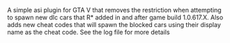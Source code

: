 A simple asi plugin for GTA V that removes the restriction when attempting to spawn new dlc cars that R* added in and after game build 1.0.617.X.
Also adds new cheat codes that will spawn the blocked cars using their display name as the cheat code. See the log file for more details
